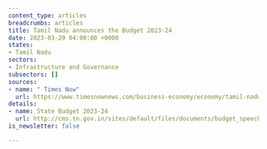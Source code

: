 ```yaml
---
content_type: articles
breadcrumbs: articles
title: Tamil Nadu announces the Budget 2023-24
date: 2023-03-29 04:00:00 +0000
states:
- Tamil Nadu
sectors:
- Infrastructure and Governance
subsectors: []
sources:
- name: " Times Now"
  url: https://www.timesnownews.com/business-economy/economy/tamil-nadu-budget-2023-24-highlights-new-schemes-money-related-announcements-all-you-need-to-know-article-98804387
details:
- name: State Budget 2023-24
  url: http://cms.tn.gov.in/sites/default/files/documents/budget_speech_e_2023_2024.pdf
is_newsletter: false

---
```

